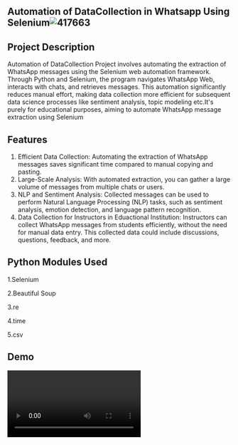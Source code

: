 ## Automation of DataCollection in Whatsapp  Using Selenium![417663](https://github.com/Nkalyankumar/Automating-Whatsapp-DataCollection/assets/102470230/cc336ac2-8bd4-48c4-aeb3-8a8bcc21d967)
## Project Description
 Automation of DataCollection Project involves automating the extraction of WhatsApp messages using the Selenium web automation framework. Through Python and Selenium, the program navigates WhatsApp Web, interacts with chats, and retrieves messages. This automation significantly reduces manual effort, making data collection more efficient for subsequent data science processes like sentiment analysis, topic modeling etc.It's purely for educational purposes, aiming to automate WhatsApp message extraction using Selenium

 ## Features
1. Efficient Data Collection: Automating the extraction of WhatsApp messages saves significant time compared to manual copying and pasting.
2. Large-Scale Analysis: With automated extraction, you can gather a large volume of messages from multiple chats or users.
3. NLP and Sentiment Analysis: Collected messages can be used to perform Natural Language Processing (NLP) tasks, such as sentiment analysis, emotion detection, and language pattern recognition.
4. Data Collection for Instructors in Eduactional Institution: Instructors can collect WhatsApp messages from students efficiently, without the need for manual data entry. This collected data could include discussions, questions, feedback, and more.
## Python Modules Used
1.Selenium

2.Beautiful Soup

3.re

4.time

5.csv

## Demo
<video src = "https://youtu.be/jBaJPBwlGbQ?si=Cgfrv8tKF3U71j1Y"></video>
